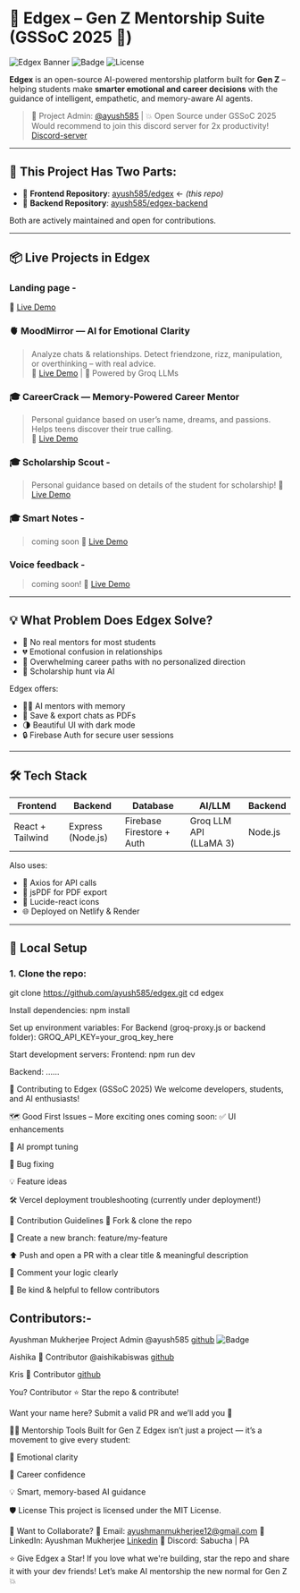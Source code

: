 # 🧠 Edgex – Gen Z Mentorship Suite (GSSoC 2025 🌟)

![Edgex Banner](https://i.postimg.cc/J7SpNgJV/AYUSHMAN-MUKHERJEE-1.png) <!-- Optional: Add a banner -->  ![Badge](https://img.shields.io/badge/Edgex-🧠%20AI%20Mentorship%20Suite%20for%20Gen%20Z-purple) ![License](https://img.shields.io/github/license/ayush585/edgex)


**Edgex** is an open-source AI-powered mentorship platform built for **Gen Z** – helping students make **smarter emotional and career decisions** with the guidance of intelligent, empathetic, and memory-aware AI agents.

> 🚀 Project Admin: [@ayush585](https://github.com/ayush585) | 💥 Open Source under GSSoC 2025
> Would recommend to join this discord server for 2x productivity! [Discord-server](https://discord.gg/rnfEbBPBgE)

---

## 📢 This Project Has Two Parts:

- 🔗 **Frontend Repository**: [ayush585/edgex](https://github.com/ayush585/edgex) ← *(this repo)*
- 🔗 **Backend Repository**: [ayush585/edgex-backend](https://github.com/ayush585/edgex-backend)

Both are actively maintained and open for contributions.

---

## 📦 Live Projects in Edgex

### Landing page -
🔗 [Live Demo](https://edgex-brown.vercel.app/)

### 🫀 MoodMirror — AI for Emotional Clarity  
> Analyze chats & relationships. Detect friendzone, rizz, manipulation, or overthinking – with real advice.  
🔗 [Live Demo](https://edgex-brown.vercel.app/moodmirror) | 🤖 Powered by Groq LLMs

### 🎓 CareerCrack — Memory-Powered Career Mentor  
> Personal guidance based on user’s name, dreams, and passions. Helps teens discover their true calling.  
🔗 [Live Demo](https://edgex-brown.vercel.app/careercrack)

### 🎓 Scholarship Scout -
> Personal guidance based on details of the student for scholarship!
🔗 [Live Demo](https://edgex-brown.vercel.app/scholarships)

### 🎓 Smart Notes - 
> coming soon
🔗 [Live Demo](https://edgex-brown.vercel.app/smartnotes)

### Voice feedback - 
> coming soon!
🔗 [Live Demo](https://edgex-brown.vercel.app/voicefeedback)

---

## 💡 What Problem Does Edgex Solve?

- 🤯 No real mentors for most students  
- 💔 Emotional confusion in relationships  
- 🎯 Overwhelming career paths with no personalized direction
- 🎯 Scholarship hunt via AI

Edgex offers:
- 👩‍🏫 AI mentors with memory
- 📄 Save & export chats as PDFs
- 🌗 Beautiful UI with dark mode
- 🔒 Firebase Auth for secure user sessions

---

## 🛠️ Tech Stack

| Frontend        | Backend         | Database            | AI/LLM                           | Backend
|-----------------|------------------|----------------------|--------------------------------|-------------
| React + Tailwind | Express (Node.js) | Firebase Firestore + Auth | Groq LLM API (LLaMA 3) | Node.js

Also uses:
- 🔁 Axios for API calls  
- 🧾 jsPDF for PDF export  
- 🎨 Lucide-react icons  
- 🌐 Deployed on Netlify & Render

---

## 🚀 Local Setup

### 1. Clone the repo:
git clone https://github.com/ayush585/edgex.git
cd edgex

Install dependencies:
npm install

Set up environment variables:
For Backend (groq-proxy.js or backend folder):
GROQ_API_KEY=your_groq_key_here

Start development servers:
Frontend:
npm run dev

Backend:
......

🤝 Contributing to Edgex (GSSoC 2025)
We welcome developers, students, and AI enthusiasts!

🗺️ Good First Issues – More exciting ones coming soon:
✅ UI enhancements

🧠 AI prompt tuning

🐛 Bug fixing

💡 Feature ideas

🛠️ Vercel deployment troubleshooting (currently under deployment!)

📄 Contribution Guidelines
🍴 Fork & clone the repo

🔀 Create a new branch: feature/my-feature

⬆️ Push and open a PR with a clear title & meaningful description

💬 Comment your logic clearly

🤝 Be kind & helpful to fellow contributors


## Contributors:-

Ayushman Mukherjee	Project Admin	@ayush585 [github](https://github.com/ayush585) ![Badge](https://img.shields.io/badge/Project%20Admin-💥%20GSSoC%202025%20Visionary%20Admin-blueviolet)


Aishika 💫	Contributor	@aishikabiswas [github](https://github.com/aishikabiswas)


Kris 💫 Contributor [github](https://github.com/kris2005mehra) 


You?	Contributor	⭐ Star the repo & contribute!

Want your name here? Submit a valid PR and we’ll add you 💖

🧑‍💻 Mentorship Tools Built for Gen Z
Edgex isn’t just a project — it’s a movement to give every student:

💬 Emotional clarity

🎯 Career confidence

💡 Smart, memory-based AI guidance

🛡️ License
This project is licensed under the MIT License.

💬 Want to Collaborate?
📧 Email: ayushmanmukherjee12@gmail.com
🔗 LinkedIn: Ayushman Mukherjee [Linkedin](https://www.linkedin.com/in/ayushman-mukherjee-437a49314/)
💬 Discord: Sabucha | PA

⭐ Give Edgex a Star!
If you love what we're building, star the repo and share it with your dev friends!
Let’s make AI mentorship the new normal for Gen Z 💥
